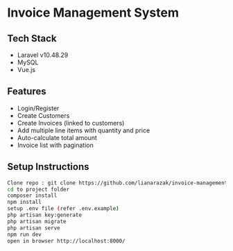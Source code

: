 # Invoice Management System

## Tech Stack

-   Laravel v10.48.29
-   MySQL
-   Vue.js

## Features

-   Login/Register
-   Create Customers
-   Create Invoices (linked to customers)
-   Add multiple line items with quantity and price
-   Auto-calculate total amount
-   Invoice list with pagination

## Setup Instructions

```bash
Clone repo : git clone https://github.com/lianarazak/invoice-management-system.git
cd to project folder
composer install
npm install
setup .env file (refer .env.example)
php artisan key:generate
php artisan migrate
php artisan serve
npm run dev
open in browser http://localhost:8000/
```

